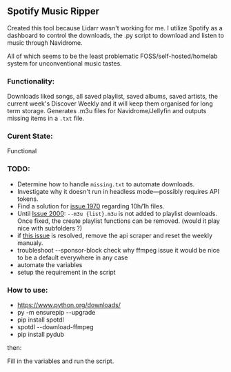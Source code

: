 ## Spotify Music Ripper

Created this tool because Lidarr wasn't working for me. I utilize Spotify as a dashboard to control the downloads, the .py script to download and listen to music through Navidrome.

All of which seems to be the least problematic FOSS/self-hosted/homelab system for unconventional music tastes.


### Functionality:
Downloads liked songs, all saved playlist, saved albums, saved artists, the current week's Discover Weekly and it will keep them organised for long term storage. Generates .m3u files for Navidrome/Jellyfin and outputs missing items in a `.txt` file.

### Curent State:
Functional

### TODO:
- Determine how to handle `missing.txt` to automate downloads.
- Investigate why it doesn't run in headless mode—possibly requires API tokens.
- Find a solution for [issue 1970](https://github.com/spotDL/spotify-downloader/issues/1970) regarding 10h/1h files.
- Until [Issue 2000](https://github.com/spotDL/spotify-downloader/issues/2000): `--m3u {list}.m3u` is not added to playlist downloads. Once fixed, the create playlist functions can be removed. (would it play nice with subfolders ?)
- if [this issue](https://github.com/spotDL/spotify-downloader/issues/1998) is resolved, remove the api scraper and reset the weekly manualy.
- troubleshoot --sponsor-block check why ffmpeg issue it would be nice to be a default everywhere in any case
- automate the variables
- setup the requirement in the script


### How to use:
- https://www.python.org/downloads/
- py -m ensurepip --upgrade
- pip install spotdl
- spotdl --download-ffmpeg
- pip install pydub

then:

Fill in the variables and run the script.
